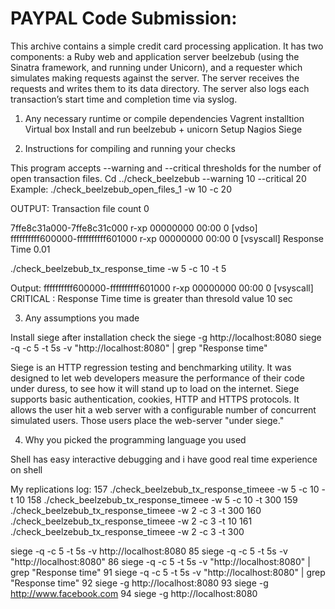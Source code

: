 # PAYPAL Code Submission:

This archive contains a simple credit card processing application. It has two components: a Ruby web and application server beelzebub (using the Sinatra framework, and running under Unicorn), and a requester which simulates making requests against the server. The server receives the requests and writes them to its data directory. The server also logs each transaction’s start time and completion time via syslog.


1.	Any necessary runtime or compile dependencies
Vagrent installtion
Virtual box 
Install and run beelzebub + unicorn
Setup Nagios
Siege


2.	Instructions for compiling and running your checks

This program accepts --warning and --critical thresholds for the number of open transaction files.
 Cd ../check_beelzebub --warning 10 --critical 20
 Example: ./check_beelzebub_open_files_1 -w 10 -c 20
 
 OUTPUT: Transaction file count 0
 
 
 7ffe8c31a000-7ffe8c31c000 r-xp 00000000 00:00 0                          [vdso]
ffffffffff600000-ffffffffff601000 r-xp 00000000 00:00 0                  [vsyscall]
Response Time 0.01

./check_beelzebub_tx_response_time -w 5 -c 10 -t 5

Output: ffffffffff600000-ffffffffff601000 r-xp 00000000 00:00 0                  [vsyscall]
CRITICAL : Response Time time is greater than thresold value 10 sec


3.	Any assumptions you made

Install siege
after installation check the siege -g http://localhost:8080
siege -q -c 5 -t 5s -v "http://localhost:8080" | grep "Response time"

Siege is an HTTP regression testing and benchmarking utility. It was designed to let web developers measure the performance of their code under duress, to see how it will stand up to load on the internet. Siege supports basic authentication, cookies, HTTP and HTTPS protocols. It allows the user hit a web server with a configurable number of concurrent simulated users. Those users place the web-server "under siege."

4.	Why you picked the programming language you used

Shell has easy interactive debugging and i have good real time experience on shell














My replications log:
  157  ./check_beelzebub_tx_response_timeee -w 5 -c 10 -t 10
  158  ./check_beelzebub_tx_response_timeee -w 5 -c 10 -t 300
  159  ./check_beelzebub_tx_response_timeee -w 2 -c 3 -t 300
  160  ./check_beelzebub_tx_response_timeee -w 2 -c 3 -t 10
  161  ./check_beelzebub_tx_response_timeee -w 2 -c 3 -t 300


siege -q -c 5 -t 5s -v http://localhost:8080
   85  siege -q -c 5 -t 5s -v "http://localhost:8080"
   86  siege -q -c 5 -t 5s -v "http://localhost:8080" | grep "Response time"
   91  siege -q -c 5 -t 5s -v "http://localhost:8080" | grep "Response time"
   92  siege -g http://localhost:8080
   93  siege -g http://www.facebook.com
   94  siege -g http://localhost:8080
